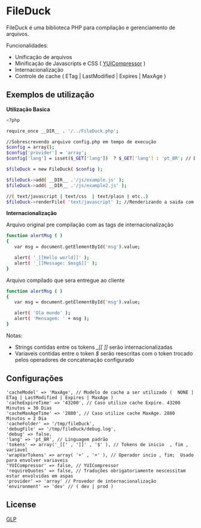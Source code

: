 FileDuck
=========

FileDuck é uma biblioteca PHP para compilação e gerenciamento de arquivos.

Funcionalidades:

  - Unificação de arquivos
  - Minificação de Javascripts e CSS ( [YUICompressor][1] )
  - Internacionalização
  - Controle de cache ( ETag | LastModified | Expires | MaxAge )


Exemplos de utilização
--------------

**Utilização Basica**

```sh
<?php

require_once __DIR__ . '/../FileDuck.php';

//Sobrescrevendo arquivo config.php em tempo de execução
$config = array();
$config['provider'] = 'array';
$config['lang'] = isset($_GET['lang'])  ? $_GET['lang'] : 'pt_BR'; // Definindo linguagem via QueryString

$fileDuck = new FileDuck( $config );

$fileDuck->add( __DIR__ .'/js/example.js' );
$fileDuck->add( __DIR__ .'/js/example2.js' );

//( text/javascript | text/css  | text/plain | etc..)
$fileDuck->renderFile( 'text/javascript' ); //Renderizando a saida com MimeType text/javascript.

```
**Internacionalização**

Arquivo original pre compilação com as tags de internacionalização 
```sh
function alertMsg ( )
{
   var msg = document.getElementById('msg').value;

   alert( '_[[Hello world]]' );
   alert( '_[[Message: $msg$]]' );
}
```

Arquivo compilado que sera entregue ao cliente
```sh
function alertMsg ( )
{
   var msg = document.getElementById('msg').value;

   alert( 'Ola mundo' );
   alert( 'Mensagem: ' + msg );
}
```

Notas: 
  - Strings contidas entre os tokens *_[[*  *]]* serão internacionalizadas
  - Variaveis contidas entre o token *$* serão reescritas com o token trocado pelos operadores de concatenação configurado
    

Configurações
-------------

    'cacheModel' => 'MaxAge', // Modelo de cache a ser utilizado (  NONE | ETag | LastModified | Expires | MaxAge )
    'cacheExpireTime' => '43200', // Caso utilize cache Expire. 43200 Minutos = 30 Dias
    'cacheMaxAgeTime' => '2880', // Caso utilize cache MaxAge. 2880 Minutos = 2 Dia
    'cacheFolder' => '/tmp/fileDuck',
    'debugFile' => '/tmp/fileDuck/debug.log', 
    'debug' => false, 
    'lang' => 'pt_BR', // Linguagem padrão
    'tokens' => array('_[[' , ']]' , '$' ), // Tokens de inicio  , fim , variavel
    'wrapVarTokens' => array( '+' , '+' ), // Operador incio , fim;  Usado para envolver variaveis
    'YUICompressor' => false, // YUICompressor
    'requireQuotes' => false, // Traduções obrigatoriamente nescessitam estar envolvidas em aspas
    'provider' => 'array' // Provedor de internacionalização
    'environment' => 'dev' // ( dev | prod )

License
----

[GLP][2]

[1]: http://yui.github.io/yuicompressor/
[2]: http://www.gnu.org/copyleft/gpl.html
